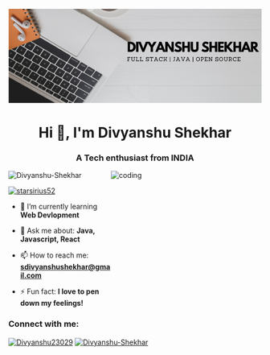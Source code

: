 ![logo](https://github.com/Divyanshu832/Divyanshu832/blob/main/Cover%20Image.png)
<br/>
<h1 align="center">Hi 👋, I'm Divyanshu Shekhar</h1>
<h3 align="center">A Tech enthusiast from INDIA</h3>
<img align="right" alt="coding" width="300" height="300" src="Image Readme.jpg">

<p align="left"> <img src="https://komarev.com/ghpvc/?username=Divyanshu832&label=Profile%20views&color=0e75b6&style=flat" alt="Divyanshu-Shekhar" /> </p>

<p align="left"> <a href="https://twitter.com/Divyanshu23029" target="blank"><img src="https://img.shields.io/twitter/follow/Divyanshu-Shekhar?logo=twitter&style=for-the-badge" alt="starsirius52" /></a> </p>

- 🌱 I’m currently learning **Web Devlopment**

- 💬 Ask me about: **Java, Javascript, React**

- 📫 How to reach me: **sdivyanshushekhar@gmail.com**

- ⚡ Fun fact: **I love to pen down my feelings!**

<h3 align="left">Connect with me:</h3>
<p align="left">
<a href="https://twitter.com/Divyanshu23029" target="blank"><img align="center" src="https://raw.githubusercontent.com/rahuldkjain/github-profile-readme-generator/master/src/images/icons/Social/twitter.svg" alt="Divyanshu23029" height="30" width="40" /></a>
<a href="https://www.linkedin.com/in/divyanshu-shekhar-0aa3b223a/" target="blank"><img align="center" src="https://raw.githubusercontent.com/rahuldkjain/github-profile-readme-generator/master/src/images/icons/Social/linked-in-alt.svg" alt="Divyanshu-Shekhar" height="30" width="40" /></a>
</p>
